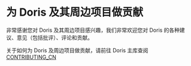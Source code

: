 <!--
Licensed to the Apache Software Foundation (ASF) under one
or more contributor license agreements.  See the NOTICE file
distributed with this work for additional information
regarding copyright ownership.  The ASF licenses this file
to you under the Apache License, Version 2.0 (the
"License"); you may not use this file except in compliance
with the License.  You may obtain a copy of the License at

  http://www.apache.org/licenses/LICENSE-2.0

Unless required by applicable law or agreed to in writing,
software distributed under the License is distributed on an
"AS IS" BASIS, WITHOUT WARRANTIES OR CONDITIONS OF ANY
KIND, either express or implied.  See the License for the
specific language governing permissions and limitations
under the License.
-->

# 为 Doris 及其周边项目做贡献

非常感谢您对 Doris 及其周边项目感兴趣，我们非常欢迎您对 Doris 的各种建议、意见（包括批评）、评论和贡献。

关于如何为 Doris 及周边项目做贡献，请前往 Doris 主库查阅 [CONTRIBUTING_CN](https://github.com/apache/incubator-doris/blob/master/CONTRIBUTING_CN.md)
